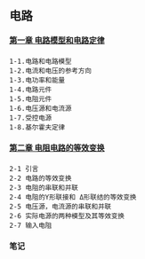 ## 电路

#### [第一章 电路模型和电路定律](chapter1.md)
```
1-1.电路和电路模型
1-2.电流和电压的参考方向
1-3.电功率和能量
1-4.电路元件
1-5.电阻元件
1-6.电压源和电流源
1-7.受控电源
1-8.基尔霍夫定律
```
#### [第二章 电阻电路的等效变换](chapter2.md)
```
2-1 引言
2-2 电路的等效变换
2-3 电阻的串联和并联
2-4 电阻的Y形联接和 Δ形联结的等效变换
2-5 电压源，电流源的串联和并联
2-6 实际电源的两种模型及其等效变换
2-7 输入电阻
```

#### 笔记
```

```

